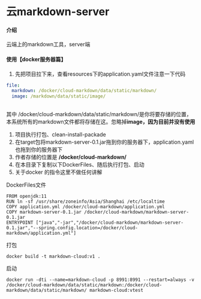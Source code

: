 # 云markdown-server

#### 介绍
云端上的markdown工具，server端

#### 使用【docker服务器篇】

1. 先把项目拉下来，查看resources下的application.yaml文件注意一下代码

```yaml
file:
  markdown: /docker/cloud-markdown/data/static/markdown/
  image: /markdown/data/static/image/
    
```

其中 /docker/cloud-markdown/data/static/markdown/是你将要存储的位置，本系统所有的markdown文件都将存储在这。忽略掉**image，因为目前并没有使用**

1. 项目执行打包、clean-install-packade
2. 在target包将markdown-server-0.1.jar拖到你的服务器下，application.yaml也拖到你的服务器下
3. 作者存储的位置是 **/docker/cloud-markdown/**
4. 在本目录下复制以下DockerFiles、随后执行打包、启动
5. 关于docker 的指令这里不做任何讲解

DockerFiles文件

```shell
FROM openjdk:11
RUN ln -sf /usr/share/zoneinfo/Asia/Shanghai /etc/localtime
COPY application.yml /docker/cloud-markdown/application.yml
COPY markdown-server-0.1.jar /docker/cloud-markdown/markdown-server-0.1.jar
ENTRYPOINT ["java","-jar","/docker/cloud-markdown/markdown-server-0.1.jar","--spring.config.location=/docker/cloud-markdown/application.yml"]
```

打包

```shell
docker build -t markdown-cloud:v1 .
```

启动

```shell
docker run -dti --name=markdown-cloud -p 8991:8991 --restart=always -v /docker/cloud-markdown/data/static/markdown:/docker/cloud-markdown/data/static/markdown/ markdown-cloud:vtest
```